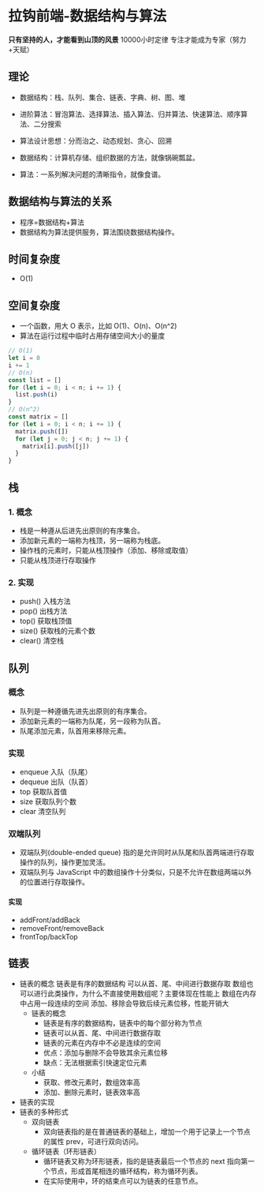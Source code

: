 # 拉钩前端-数据结构与算法
**只有坚持的人，才能看到山顶的风景**
10000小时定律
专注才能成为专家（努力+天赋）
## 理论

- 数据结构：栈、队列、集合、链表、字典、树、图、堆
- 进阶算法：冒泡算法、选择算法、插入算法、归并算法、快速算法、顺序算法、二分搜索
- 算法设计思想：分而治之、动态规划、贪心、回溯

- 数据结构：计算机存储、组织数据的方法，就像锅碗瓢盆。
- 算法：一系列解决问题的清晰指令，就像食谱。

## 数据结构与算法的关系

- 程序=数据结构+算法
- 数据结构为算法提供服务，算法围绕数据结构操作。

## 时间复杂度

- O(1)

## 空间复杂度

- 一个函数，用大 O 表示，比如 O(1)、O(n)、O(n^2)
- 算法在运行过程中临时占用存储空间大小的量度

```js
// O(1)
let i = 0
i += 1
// O(n)
const list = []
for (let i = 0; i < n; i += 1) {
  list.push(i)
}
// O(n^2)
const matrix = []
for (let i = 0; i < n; i += 1) {
  matrix.push([])
  for (let j = 0; j < n; j += 1) {
    matrix[i].push([j])
  }
}
```

## 栈

### 1. 概念

- 栈是一种遵从后进先出原则的有序集合。
- 添加新元素的一端称为栈顶，另一端称为栈底。
- 操作栈的元素时，只能从栈顶操作（添加、移除或取值）
- 只能从栈顶进行存取操作

### 2. 实现

- push() 入栈方法
- pop() 出栈方法
- top() 获取栈顶值
- size() 获取栈的元素个数
- clear() 清空栈

## 队列

### 概念

- 队列是一种遵循先进先出原则的有序集合。
- 添加新元素的一端称为队尾，另一段称为队首。
- 队尾添加元素，队首用来移除元素。

### 实现

- enqueue 入队（队尾）
- dequeue 出队（队首）
- top 获取队首值
- size 获取队列个数
- clear 清空队列

### 双端队列

- 双端队列(double-ended queue) 指的是允许同时从队尾和队首两端进行存取操作的队列，操作更加灵活。
- 双端队列与 JavaScript 中的数组操作十分类似，只是不允许在数组两端以外的位置进行存取操作。

#### 实现

- addFront/addBack
- removeFront/removeBack
- frontTop/backTop

## 链表

- 链表的概念
  链表是有序的数据结构
  可以从首、尾、中间进行数据存取
  数组也可以进行此类操作，为什么不直接使用数组呢？主要体现在性能上
  数组在内存中占用一段连续的空间
  添加、移除会导致后续元素位移，性能开销大
  - 链表的概念
    - 链表是有序的数据结构，链表中的每个部分称为节点
    - 链表可以从首、尾、中间进行数据存取
    - 链表的元素在内存中不必是连续的空间
    - 优点：添加与删除不会导致其余元素位移
    - 缺点：无法根据索引快速定位元素
  - 小结
    - 获取、修改元素时，数组效率高
    - 添加、删除元素时，链表效率高
- 链表的实现
- 链表的多种形式
  - 双向链表
    - 双向链表指的是在普通链表的基础上，增加一个用于记录上一个节点的属性 prev，可进行双向访问。
  - 循环链表（环形链表）
    - 循环链表又称为环形链表，指的是链表最后一个节点的 next 指向第一个节点，形成首尾相连的循环结构，称为循环列表。
    - 在实际使用中，环的结束点可以为链表的任意节点。
